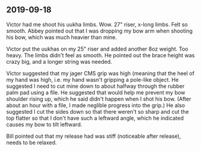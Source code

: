## 2019-09-18
Victor had me shoot his uukha limbs. Wow. 27" riser, x-long limbs. Felt so smooth. Abbey pointed out that I was dropping my bow arm when shooting his bow, which was much heavier than mine.

Victor put the uukhas on my 25" riser and added another 8oz weight. Too heavy. The limbs didn't feel as smooth. He pointed out the brace height was crazy big, and a longer string was needed.

Victor suggested that my jager CMS grip was high (meaning that the heel of my hand was high, i.e. my hand wasn't gripping a pole-like object. He suggested I need to cut mine down to about halfway through the rubber palm pad using a file. He suggested that would help me prevent my bow shoulder rising up, which he said didn't happen when I shot his bow. (After about an hour with a file, I made neglible progress into the grip.) He also suggested I cut the sides down so that there weren't so sharp and cut the top flatter so that I don't have such a leftward angle, which he indicated causes my bow to tilt leftward.

Bill pointed out that my release had was stiff (noticeable after release), needs to be relaxed.
